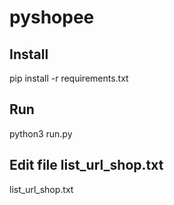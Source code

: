 # pyshopee
  
## Install
pip install -r requirements.txt
## Run
python3 run.py

## Edit file list_url_shop.txt
list_url_shop.txt